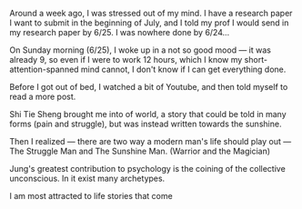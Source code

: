 

Around a week ago, I was stressed out of my mind. I have a research paper I want to submit in the beginning of July, and I told my prof I would send in my research paper by 6/25.
I was nowhere done by 6/24...

On Sunday morning (6/25), I woke up in a not so good mood — it was already 9, so even if I were to work 12 hours, which I know my short-attention-spanned mind cannot, I don't know
if I can get everything done.

Before I got out of bed, I watched a bit of Youtube, and then told myself to read a more post. 

Shi Tie Sheng brought me into of world, a story that could be told in many forms (pain and struggle), but was instead written towards the sunshine.

Then I realized — there are two way a modern man's life should play out — The Struggle Man and The Sunshine Man. (Warrior and the Magician)

Jung's greatest contribution to psychology is the coining of the collective unconscious. In it exist many archetypes. 



I am most attracted to life stories that come  